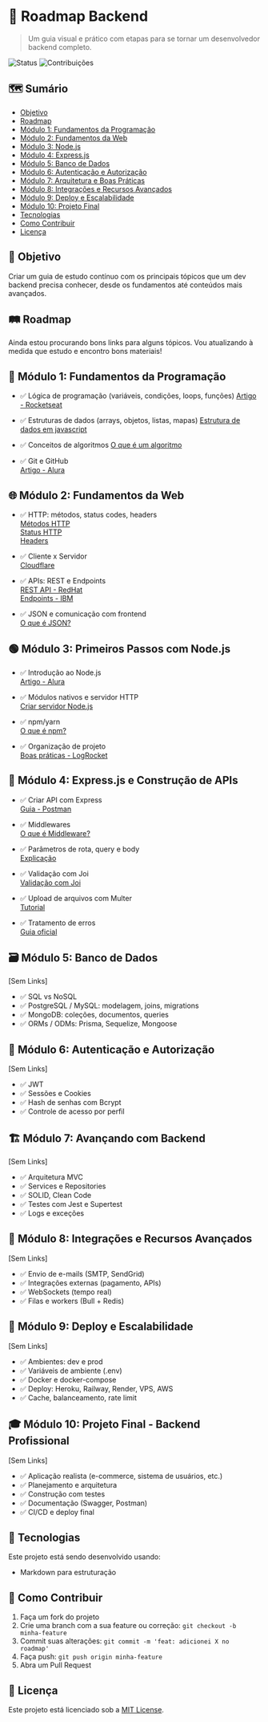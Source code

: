 # 🚀 Roadmap Backend

> Um guia visual e prático com etapas para se tornar um desenvolvedor backend completo.

![Status](https://img.shields.io/badge/status-em%20desenvolvimento-yellow)
![Contribuições](https://img.shields.io/badge/contribuições-bem%20vindas-brightgreen)

## 🗺️ Sumário

- [Objetivo](#objetivo)
- [Roadmap](#roadmap)
- [Módulo 1: Fundamentos da Programação](#módulo-1-fundamentos-da-programação)
- [Módulo 2: Fundamentos da Web](#módulo-2-fundamentos-da-web)
- [Módulo 3: Node.js](#módulo-3-primeiros-passos-com-nodejs)
- [Módulo 4: Express.js](#módulo-4-expressjs-e-construção-de-apis)
- [Módulo 5: Banco de Dados](#módulo-5-banco-de-dados)
- [Módulo 6: Autenticação e Autorização](#módulo-6-autenticação-e-autorização)
- [Módulo 7: Arquitetura e Boas Práticas](#módulo-7-avançando-com-backend)
- [Módulo 8: Integrações e Recursos Avançados](#módulo-8-integrações-e-recursos-avançados)
- [Módulo 9: Deploy e Escalabilidade](#módulo-9-deploy-e-escalabilidade)
- [Módulo 10: Projeto Final](#módulo-10-projeto-final---backend-profissional)
- [Tecnologias](#tecnologias)
- [Como Contribuir](#como-contribuir)
- [Licença](#licença)

## 🎯 Objetivo

Criar um guia de estudo contínuo com os principais tópicos que um dev backend precisa conhecer, desde os fundamentos até conteúdos mais avançados.

## 🛤️ Roadmap

Ainda estou procurando bons links para alguns tópicos. Vou atualizando à medida que estudo e encontro bons materiais!

## 📘 Módulo 1: Fundamentos da Programação

- ✅ Lógica de programação (variáveis, condições, loops, funções)
  [Artigo - Rocketseat](https://www.rocketseat.com.br/blog/artigos/post/logica-de-programacao-para-iniciantes-em-programacao)
  
- ✅ Estruturas de dados (arrays, objetos, listas, mapas)
  [Estrutura de dados em javascript](https://dev.to/trinity_/estruturas-de-dados-em-javascript-com-exemplos-de-codigo-4an0)
  
- ✅ Conceitos de algoritmos
  [O que é um algoritmo](https://www.datacamp.com/pt/blog/what-is-an-algorithm)
  
- ✅ Git e GitHub  
  [Artigo - Alura](https://www.alura.com.br/artigos/o-que-e-git-github)

## 🌐 Módulo 2: Fundamentos da Web

- ✅ HTTP: métodos, status codes, headers  
  [Métodos HTTP](https://developer.mozilla.org/pt-BR/docs/Web/HTTP/Reference/Methods)  
  [Status HTTP](https://developer.mozilla.org/pt-BR/docs/Web/HTTP/Reference/Status)  
  [Headers](https://developer.mozilla.org/pt-BR/docs/Web/HTTP/Reference/Headers)

- ✅ Cliente x Servidor  
  [Cloudflare](https://www.cloudflare.com/pt-br/learning/serverless/glossary/client-side-vs-server-side/)

- ✅ APIs: REST e Endpoints  
  [REST API - RedHat](https://www.redhat.com/pt-br/topics/api/what-is-a-rest-api)  
  [Endpoints - IBM](https://www.ibm.com/br-pt/topics/api-endpoint)

- ✅ JSON e comunicação com frontend  
  [O que é JSON?](https://www.glideapps.com/blog/what-is-json)

## 🟢 Módulo 3: Primeiros Passos com Node.js

- ✅ Introdução ao Node.js  
  [Artigo - Alura](https://www.alura.com.br/artigos/node-js)

- ✅ Módulos nativos e servidor HTTP  
  [Criar servidor Node.js](https://www.alura.com.br/artigos/criar-servidor-node-js-sem-apoio-frameworks)

- ✅ npm/yarn  
  [O que é npm?](https://www.hostinger.com.br/tutoriais/o-que-e-npm)

- ✅ Organização de projeto  
  [Boas práticas - LogRocket](https://blog.logrocket.com/node-js-project-architecture-best-practices/)

## 🔧 Módulo 4: Express.js e Construção de APIs

- ✅ Criar API com Express  
  [Guia - Postman](https://blog.postman.com/how-to-create-a-rest-api-with-node-js-and-express/)

- ✅ Middlewares  
  [O que é Middleware?](https://www.redhat.com/pt-br/topics/middleware/what-is-middleware)

- ✅ Parâmetros de rota, query e body  
  [Explicação](https://medium.com/@aidana1529/understanding-the-difference-between-req-params-req-body-and-req-query-e9cf01fc3150)

- ✅ Validação com Joi  
  [Validação com Joi](https://abbaslanbay.medium.com/introduction-to-joi-validation-in-node-js-express-c33eba38f4ae)

- ✅ Upload de arquivos com Multer  
  [Tutorial](https://consolelog.com.br/upload-de-arquivos-imagens-utilizando-multer-express-nodejs/)

- ✅ Tratamento de erros  
  [Guia oficial](https://expressjs.com/en/guide/error-handling.html)

## 🗃️ Módulo 5: Banco de Dados

[Sem Links]

- ✅ SQL vs NoSQL
- ✅ PostgreSQL / MySQL: modelagem, joins, migrations
- ✅ MongoDB: coleções, documentos, queries
- ✅ ORMs / ODMs: Prisma, Sequelize, Mongoose

## 🔐 Módulo 6: Autenticação e Autorização

[Sem Links]

- ✅ JWT
- ✅ Sessões e Cookies
- ✅ Hash de senhas com Bcrypt
- ✅ Controle de acesso por perfil

## 🏗️ Módulo 7: Avançando com Backend

[Sem Links]

- ✅ Arquitetura MVC
- ✅ Services e Repositories
- ✅ SOLID, Clean Code
- ✅ Testes com Jest e Supertest
- ✅ Logs e exceções

## 🔌 Módulo 8: Integrações e Recursos Avançados

[Sem Links]

- ✅ Envio de e-mails (SMTP, SendGrid)
- ✅ Integrações externas (pagamento, APIs)
- ✅ WebSockets (tempo real)
- ✅ Filas e workers (Bull + Redis)

## 🚀 Módulo 9: Deploy e Escalabilidade

[Sem Links]

- ✅ Ambientes: dev e prod
- ✅ Variáveis de ambiente (.env)
- ✅ Docker e docker-compose
- ✅ Deploy: Heroku, Railway, Render, VPS, AWS
- ✅ Cache, balanceamento, rate limit

## 🎓 Módulo 10: Projeto Final - Backend Profissional

[Sem Links]

- ✅ Aplicação realista (e-commerce, sistema de usuários, etc.)
- ✅ Planejamento e arquitetura
- ✅ Construção com testes
- ✅ Documentação (Swagger, Postman)
- ✅ CI/CD e deploy final

## 🧰 Tecnologias

Este projeto está sendo desenvolvido usando:
- Markdown para estruturação

## 🤝 Como Contribuir

1. Faça um fork do projeto
2. Crie uma branch com a sua feature ou correção: `git checkout -b minha-feature`
3. Commit suas alterações: `git commit -m 'feat: adicionei X no roadmap'`
4. Faça push: `git push origin minha-feature`
5. Abra um Pull Request

## 📄 Licença

Este projeto está licenciado sob a [MIT License](https://mit-license.org/).
